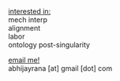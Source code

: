 <ins>interested in:</ins>\
mech interp\
alignment\
labor\
ontology post-singularity

<ins>email me!</ins>\
abhijayrana [at] gmail [dot] com
